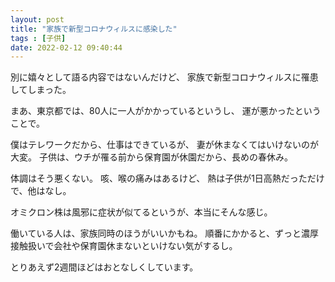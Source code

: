 ```yaml
---
layout: post
title: "家族で新型コロナウィルスに感染した"
tags : [子供]
date: 2022-02-12 09:40:44
---
```




別に嬉々として語る内容ではないんだけど、
家族で新型コロナウィルスに罹患してしまった。

まあ、東京都では、80人に一人がかかっているというし、
運が悪かったということで。

僕はテレワークだから、仕事はできているが、
妻が休まなくてはいけないのが大変。
子供は、ウチが罹る前から保育園が休園だから、長めの春休み。

体調はそう悪くない。
咳、喉の痛みはあるけど、
熱は子供が1日高熱だっただけで、他はなし。

オミクロン株は風邪に症状が似てるというが、本当にそんな感じ。

働いている人は、家族同時のほうがいいかもね。
順番にかかると、ずっと濃厚接触扱いで会社や保育園休まないといけない気がするし。

とりあえず2週間ほどはおとなしくしています。



